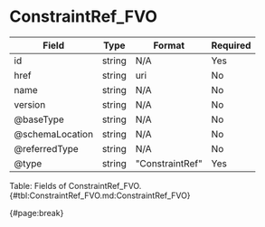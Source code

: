 <!--
    ATTENTION: This file was generated via gradle!
               Do NOT manually edit this file! Any such changes will be overwritten!
-->

# ConstraintRef_FVO

| Field | Type | Format | Required |
| ------- | ------- | ------- | --- |
| id | string | N/A | Yes |
| href | string | uri | No |
| name | string | N/A | No |
| version | string | N/A | No |
| @baseType | string | N/A | No |
| @schemaLocation | string | N/A | No |
| @referredType | string | N/A | No |
| @type | string | "ConstraintRef" | Yes |

Table: Fields of ConstraintRef_FVO. {#tbl:ConstraintRef_FVO.md:ConstraintRef_FVO}

{#page:break}
